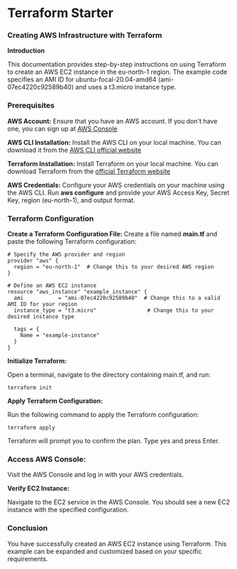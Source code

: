 # Terraform Starter

### **Creating AWS Infrastructure with Terraform**

**Introduction**

This documentation provides step-by-step instructions on using Terraform to create an AWS EC2 instance in the eu-north-1 region. The example code specifies an AMI ID for ubuntu-focal-20.04-amd64 (ami-07ec4220c92589b40) and uses a t3.micro instance type.

### **Prerequisites**

**AWS Account:** Ensure that you have an AWS account. If you don't have one, you can sign up at [AWS Console](https://aws.amazon.com/)

**AWS CLI Installation:** Install the AWS CLI on your local machine. You can download it from the [AWS CLI official website](https://docs.aws.amazon.com/cli/latest/userguide/getting-started-install.html)

**Terraform Installation:** Install Terraform on your local machine. You can download Terraform from the [official Terraform website](https://developer.hashicorp.com/terraform/install)

**AWS Credentials:** Configure your AWS credentials on your machine using the AWS CLI. Run **aws configure** and provide your AWS Access Key, Secret Key, region (eu-north-1), and output format.

### **Terraform Configuration**

**Create a Terraform Configuration File:**
Create a file named **main.tf** and paste the following Terraform configuration:
```
# Specify the AWS provider and region
provider "aws" {
  region = "eu-north-1"  # Change this to your desired AWS region
}

# Define an AWS EC2 instance
resource "aws_instance" "example_instance" {
  ami           = "ami-07ec4220c92589b40"  # Change this to a valid AMI ID for your region
  instance_type = "t3.micro"                # Change this to your desired instance type

  tags = {
    Name = "example-instance"
  }
}
```

**Initialize Terraform:**

Open a terminal, navigate to the directory containing main.tf, and run:

```terraform init```

**Apply Terraform Configuration:**

Run the following command to apply the Terraform configuration:

```terraform apply```

Terraform will prompt you to confirm the plan. Type yes and press Enter.


### **Access AWS Console:**

Visit the AWS Console and log in with your AWS credentials.

**Verify EC2 Instance:**

Navigate to the EC2 service in the AWS Console. You should see a new EC2 instance with the specified configuration.

### **Conclusion**

You have successfully created an AWS EC2 instance using Terraform. This example can be expanded and customized based on your specific requirements.






